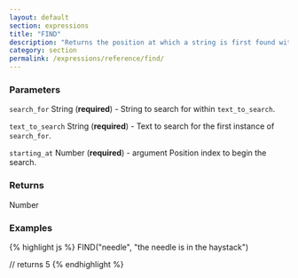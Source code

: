 ```yaml
---
layout: default
section: expressions
title: "FIND"
description: "Returns the position at which a string is first found within text, case-sensitive."
category: section
permalink: /expressions/reference/find/
---
```


### Parameters

`search_for` String (__required__) - String to search for within `text_to_search`.

`text_to_search` String (__required__) - Text to search for the first instance of `search_for`.

`starting_at` Number (__required__) - argument Position index to begin the search.

### Returns

Number

### Examples

{% highlight js %}
FIND("needle", "the needle is in the haystack")

// returns 5
{% endhighlight %}